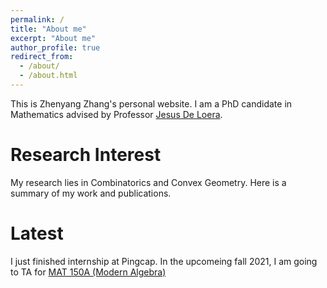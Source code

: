 ```yaml
---
permalink: /
title: "About me"
excerpt: "About me"
author_profile: true
redirect_from: 
  - /about/
  - /about.html
---
```



This is Zhenyang Zhang's personal website. I am a PhD candidate in Mathematics advised by Professor [Jesus De Loera](https://www.math.ucdavis.edu/~deloera/).

Research Interest
======
My research lies in Combinatorics and Convex Geometry. Here is a summary of my work and publications.

Latest
=====
I just finished internship at Pingcap. In the upcomeing fall 2021, I am going to TA for [MAT 150A (Modern Algebra)](https://www.math.ucdavis.edu/~egorskiy/MAT150A-f21/)

